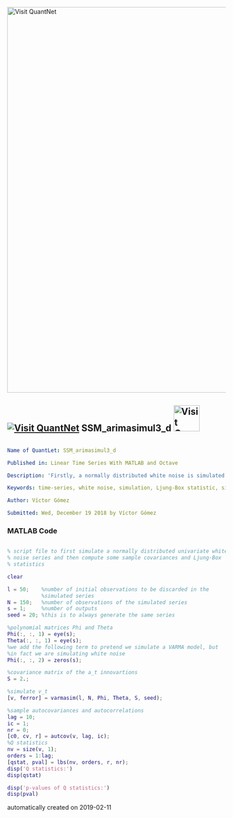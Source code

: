 [<img src="https://github.com/QuantLet/Styleguide-and-FAQ/blob/master/pictures/banner.png" width="888" alt="Visit QuantNet">](http://quantlet.de/)

## [<img src="https://github.com/QuantLet/Styleguide-and-FAQ/blob/master/pictures/qloqo.png" alt="Visit QuantNet">](http://quantlet.de/) **SSM_arimasimul3_d** [<img src="https://github.com/QuantLet/Styleguide-and-FAQ/blob/master/pictures/QN2.png" width="60" alt="Visit QuantNet 2.0">](http://quantlet.de/)

```yaml

Name of QuantLet: SSM_arimasimul3_d

Published in: Linear Time Series With MATLAB and Octave

Description: 'Firstly, a normally distributed white noise is simulated. Then, the Ljung-Box statistic is computed for several lags.'

Keywords: time-series, white noise, simulation, Ljung-Box statistic, simulation, p-values

Author: Víctor Gómez

Submitted: Wed, December 19 2018 by Víctor Gómez

```

### MATLAB Code
```matlab

% script file to first simulate a normally distributed univariate white
% noise series and then compute some sample covariances and Ljung-Box
% statistics

clear

l = 50;    %number of initial observations to be discarded in the
           %simulated series
N = 150;   %number of observations of the simulated series
s = 1;     %number of outputs
seed = 20; %this is to always generate the same series

%polynomial matrices Phi and Theta
Phi(:, :, 1) = eye(s);
Theta(:, :, 1) = eye(s);
%we add the following term to pretend we simulate a VARMA model, but
%in fact we are simulating white noise
Phi(:, :, 2) = zeros(s);

%covariance matrix of the a_t innovartions
S = 2.;

%simulate v_t
[v, ferror] = varmasim(l, N, Phi, Theta, S, seed);

%sample autocovariances and autocorrelations
lag = 10;
ic = 1;
nr = 0;
[c0, cv, r] = autcov(v, lag, ic);
%Q statistics
nv = size(v, 1);
orders = 1:lag;
[qstat, pval] = lbs(nv, orders, r, nr);
disp('Q statistics:')
disp(qstat)

disp('p-values of Q statistics:')
disp(pval)

```

automatically created on 2019-02-11
